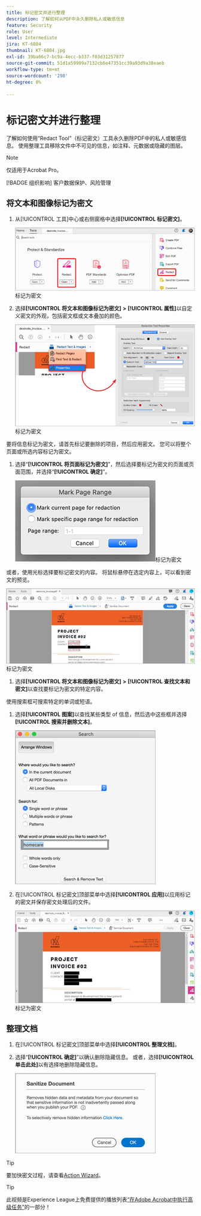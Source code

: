 ```yaml
---
title: 标记密文并进行整理
description: 了解如何从PDF中永久删除私人或敏感信息
feature: Security
role: User
level: Intermediate
jira: KT-6804
thumbnail: KT-6804.jpg
exl-id: 39ba66c7-bc9a-4ecc-b337-f03d31257877
source-git-commit: 51d1a59999a7132cb6e47351cc39a93d9a38eaeb
workflow-type: tm+mt
source-wordcount: '298'
ht-degree: 0%

---
```


# 标记密文并进行整理

了解如何使用“Redact Tool”（标记密文）工具永久删除PDF中的私人或敏感信息。 使用整理工具移除文件中不可见的信息，如注释、元数据或隐藏的图层。

>[!NOTE]
>
>仅适用于Acrobat Pro。

[!BADGE 组织影响]
客户数据保护、风险管理

## 将文本和图像标记为密文

1. 从[!UICONTROL 工具]中心或右侧窗格中选择&#x200B;**[!UICONTROL 标记密文]**。

   ![将步骤1](../assets/Redact_1.png)标记为密文

1. 选择&#x200B;**[!UICONTROL 将文本和图像标记为密文]** **>** **[!UICONTROL 属性]**&#x200B;以自定义密文的外观，包括密文框或文本叠加的颜色。

   ![将步骤2](../assets/Redact_2.png)标记为密文

要将信息标记为密文，请首先标记要删除的项目，然后应用密文。 您可以将整个页面或所选内容标记为密文。

1. 选择“**[!UICONTROL 将页面标记为密文]**”，然后选择要标记为密文的页面或页面范围，并选择“**[!UICONTROL 确定]**”。

   ![将步骤4](../assets/Redact_3.png)标记为密文

或者，使用光标选择要标记密文的内容。 将鼠标悬停在选定内容上，可以看到密文的预览。

   ![将步骤5a](../assets/Redact_4.png)标记为密文

1. 选择&#x200B;**[!UICONTROL 将文本和图像标记为密文]** **>** **[!UICONTROL 查找文本和密文]**&#x200B;以查找要标记为密文的特定内容。

使用搜索框可搜索特定的单词或短语。

1. 选择&#x200B;**[!UICONTROL 图案]**&#x200B;以查找某些类型 of 信息，然后选中这些框并选择&#x200B;**[!UICONTROL 搜索并删除文本]**。

   ![将步骤5b标记为密文](../assets/Redact_5.png)

1. 在[!UICONTROL 标记密文]顶部菜单中选择&#x200B;**[!UICONTROL 应用]**&#x200B;以应用标记的密文并保存密文处理后的文件。

   ![将步骤6](../assets/Redact_6.png)标记为密文

## 整理文档

1. 在[!UICONTROL 标记密文]顶部菜单中选择&#x200B;**[!UICONTROL 整理文档]**。

1. 选择“**[!UICONTROL 确定]**”以确认删除隐藏信息。 或者，选择&#x200B;**[!UICONTROL 单击此处]**&#x200B;以有选择地删除隐藏信息。

   ![整理步骤2](../assets/Redact_7.png)

>[!TIP]
>
要加快密文过程，请查看[Action Wizard](../advanced-tasks/action.md)。

>[!TIP]
>
此视频是Experience League上免费提供的播放列表[“在Adobe Acrobat中执行高级任务”](https://experienceleague.adobe.com/en/playlists/acrobat-peform-advanced-tasks)的一部分！
